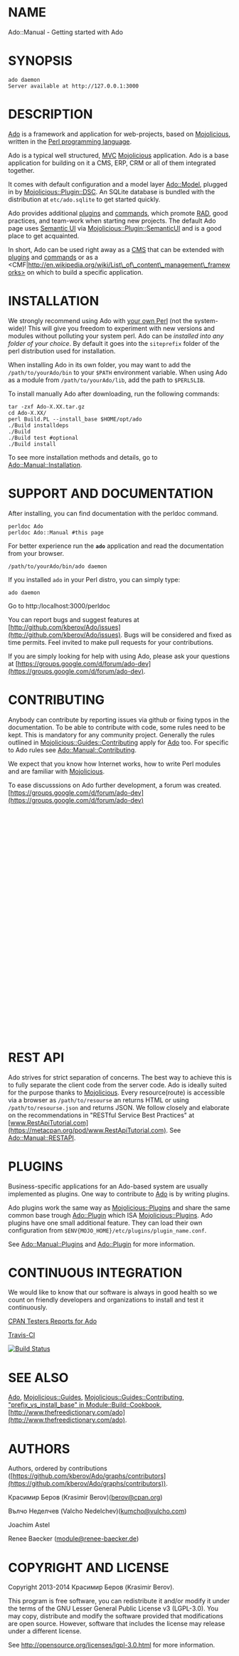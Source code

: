 # NAME

Ado::Manual - Getting started with Ado 

# SYNOPSIS

    ado daemon
    Server available at http://127.0.0.1:3000

# DESCRIPTION

[Ado](https://metacpan.org/pod/Ado) is a framework and application for web-projects, based on [Mojolicious](https://metacpan.org/pod/Mojolicious),
written in the [Perl programming language](http://www.perl.org/).

Ado is a typical well structured,
[MVC](http://en.wikipedia.org/wiki/Model%E2%80%93view%E2%80%93controller)
[Mojolicious](https://metacpan.org/pod/Mojolicious) application.
Ado is a base application for building on it a CMS, ERP, CRM or all of them integrated together.

It comes with default configuration and a model layer [Ado::Model](https://metacpan.org/pod/Ado::Model), plugged in by
[Mojolicious::Plugin::DSC](https://metacpan.org/pod/Mojolicious::Plugin::DSC). An SQLite database is bundled with the distribution 
at `etc/ado.sqlite` to get started quickly.

Ado provides additional [plugins](https://metacpan.org/pod/Ado::Plugin) and [commands](https://metacpan.org/pod/Ado::Command), 
which promote [RAD](http://en.wikipedia.org/wiki/Rapid_application_development),
good practices, and team-work when starting new projects.
The default Ado page uses [Semantic UI](http://semantic-ui.com/)
via [Mojolicious::Plugin::SemanticUI](https://metacpan.org/pod/Mojolicious::Plugin::SemanticUI) and is a good place to get acquainted.

In short, Ado can be used right away as a [CMS](http://en.wikipedia.org/wiki/Content_management_system)
that can be extended with [plugins](https://metacpan.org/pod/Ado::Manual::Plugins) and [commands](https://metacpan.org/pod/Ado::Command) or as a
<CMF|http://en.wikipedia.org/wiki/List\_of\_content\_management\_frameworks> on which to build a
specific application.

# INSTALLATION

We strongly recommend using Ado with [your own Perl](https://metacpan.org/pod/distribution/App-perlbrew/bin/perlbrew)
(not the system-wide)!
This will give you freedom to experiment with new versions and modules
without polluting your system perl.
Ado can be _installed into any folder of your choice_.
By default it goes into the `siteprefix` folder of the perl distribution used for installation.

When installing Ado in its own folder,
you may want to add the `/path/to/yourAdo/bin` to your `$PATH`
environment variable. When using Ado as a module from `/path/to/yourAdo/lib`,
add the path to `$PERL5LIB`.

To install manually Ado after downloading, run the following commands:

    tar -zxf Ado-X.XX.tar.gz
    cd Ado-X.XX/
    perl Build.PL --install_base $HOME/opt/ado
    ./Build installdeps
    ./Build
    ./Build test #optional
    ./Build install

To see more installation methods and details, go to [Ado::Manual::Installation](https://metacpan.org/pod/Ado::Manual::Installation).

# SUPPORT AND DOCUMENTATION

After installing, you can find documentation with the
perldoc command.

    perldoc Ado
    perldoc Ado::Manual #this page

For better experience run the **`ado`** application and read the documentation
from your browser.

    /path/to/yourAdo/bin/ado daemon

If you installed `ado` in your Perl distro, you can simply type:

    ado daemon

Go to http:/localhost:3000/perldoc

You can report bugs and suggest features at [http://github.com/kberov/Ado/issues](http://github.com/kberov/Ado/issues).
Bugs will be considered and fixed as time permits.
Feel invited to make pull requests for your contributions.

If you are simply looking for help with using Ado,
please ask your questions at
[https://groups.google.com/d/forum/ado-dev](https://groups.google.com/d/forum/ado-dev).

# CONTRIBUTING

Anybody can contribute by reporting issues via github
or fixing typos in the documentation.
To be able to contribute with code, some rules need to be kept.
This is mandatory for any community project. Generally the rules outlined in
[Mojolicious::Guides::Contributing](https://metacpan.org/pod/Mojolicious::Guides::Contributing) apply for [Ado](https://metacpan.org/pod/Ado) too.
For specific to Ado rules see [Ado::Manual::Contributing](https://metacpan.org/pod/Ado::Manual::Contributing).

We expect that you know how Internet works, how to write Perl modules and 
are familiar with [Mojolicious](https://metacpan.org/pod/Mojolicious).

To ease discusssions on Ado further development, a forum was created.
[https://groups.google.com/d/forum/ado-dev](https://groups.google.com/d/forum/ado-dev)

<div>
    <iframe id="ado-dev_forum_embed" src="javascript:void(0)"
     scrolling="no" frameborder="0" style="width:100%;height:500px"></iframe>
    <script type="text/javascript">
     document.getElementById("ado-dev_forum_embed").src =
      "https://groups.google.com/forum/embed/?place=forum/ado-dev" +
      "&showsearch=true&showtabs=true&showpopout=true&parenturl=" +
      encodeURIComponent(window.location.href);
    </script> 
</div>

# REST API

Ado strives for strict separation of concerns. The best way to achieve 
this is to fully separate the client code from the server code. 
Ado is ideally suited for the purpose thanks to
[Mojolicious](https://metacpan.org/pod/Mojolicious). Every resource(route) is accessible via a browser as `/path/to/resourse`
an returns HTML or using `/path/to/resourse.json` and returns JSON.
We follow closely and elaborate on the recommendations in
"RESTful Service Best Practices" at [www.RestApiTutorial.com](https://metacpan.org/pod/www.RestApiTutorial.com). See [Ado::Manual::RESTAPI](https://metacpan.org/pod/Ado::Manual::RESTAPI).

# PLUGINS

Business-specific applications for an Ado-based system are usually implemented 
as plugins. One way to contribute to [Ado](https://metacpan.org/pod/Ado) is by writing plugins.

Ado plugins work the same way as [Mojolicious::Plugins](https://metacpan.org/pod/Mojolicious::Plugins) and share 
the same common base trough [Ado::Plugin](https://metacpan.org/pod/Ado::Plugin) which ISA [Mojolicious::Plugins](https://metacpan.org/pod/Mojolicious::Plugins).
Ado plugins have one small additional feature. 
They can load their own configuration from
`$ENV{MOJO_HOME}/etc/plugins/plugin_name.conf`.

See [Ado::Manual::Plugins](https://metacpan.org/pod/Ado::Manual::Plugins) and [Ado::Plugin](https://metacpan.org/pod/Ado::Plugin) for more information.

# CONTINUOUS INTEGRATION

We would like to know that our software is always in good health so we count on
friendly developers and organizations to install and test it continuously.

[CPAN Testers Reports for Ado](http://www.cpantesters.org/distro/A/Ado.html)

[Travis-CI](https://travis-ci.org/kberov/Ado) 

[![Build Status](https://travis-ci.org/kberov/Ado.svg?branch=master)](https://travis-ci.org/kberov/Ado)


# SEE ALSO

[Ado](https://metacpan.org/pod/Ado), [Mojolicious::Guides](https://metacpan.org/pod/Mojolicious::Guides), 
[Mojolicious::Guides::Contributing](https://metacpan.org/pod/Mojolicious::Guides::Contributing),
["prefix\_vs\_install\_base" in Module::Build::Cookbook](https://metacpan.org/pod/Module::Build::Cookbook#prefix_vs_install_base), 
[http://www.thefreedictionary.com/ado](http://www.thefreedictionary.com/ado).

# AUTHORS

Authors, ordered by contributions ([https://github.com/kberov/Ado/graphs/contributors](https://github.com/kberov/Ado/graphs/contributors)).

Красимир Беров (Krasimir Berov)(berov@cpan.org)

Вълчо Неделчев (Valcho Nedelchev)(kumcho@vulcho.com)

Joachim Astel

Renee Baecker (module@renee-baecker.de)

# COPYRIGHT AND LICENSE

Copyright 2013-2014 Красимир Беров (Krasimir Berov).

This program is free software, you can redistribute it and/or
modify it under the terms of the 
GNU Lesser General Public License v3 (LGPL-3.0).
You may copy, distribute and modify the software provided that 
modifications are open source. However, software that includes 
the license may release under a different license.

See http://opensource.org/licenses/lgpl-3.0.html for more information.

